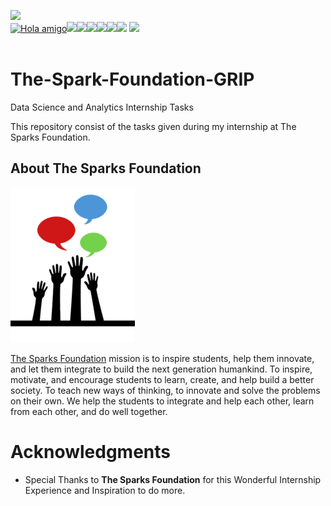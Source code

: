 [![](https://img.shields.io/badge/Author-Mohitshukla-green.svg)](https://github.com/Mstoned)<br>
[![Hola amigo ](https://img.shields.io/badge/Hello!-Welcometothisrepo-brightgreen.svg?style=flat&logo=github)](https://github.com/Mstoned)![](https://img.shields.io/badge/Programming_Language-Python-blue.svg)![](https://img.shields.io/badge/Status-Complete-green.svg)[![](https://img.shields.io/github/license/Mstoned/THE-SPARKS-FOUNDATION.svg?style=plastic)](https://github.com/Mstoned/The-Spark-Foundation-GRIP/blob/main/LICENSE)[![](https://img.shields.io/github/languages/code-size/Mstoned/THE-SPARKS-FOUNDATION.svg?style=plastic)](https://github.com/Kushal997-das/THE-SPARKS-FOUNDATION)[![](https://img.shields.io/github/languages/top/Mstoned/THE-SPARKS-FOUNDATION.svg?style=plastic)](https://github.com/Mstoned/THE-SPARKS-FOUNDATION)[![](https://img.shields.io/github/Follow/Mstoned.svg?style=plastic)](https://github.com/Mstoned)
[![](https://img.shields.io/badge/Followme-Github-green.svg)](https://github.com/Mstoned)
<br><br>

# The-Spark-Foundation-GRIP
Data Science and Analytics Internship Tasks

This repository consist of the tasks given during my internship at The Sparks Foundation.

## About The Sparks Foundation

![](img.png)

[The Sparks Foundation](https://thesparksfoundationsingapore.org/) mission is to inspire students, help them innovate, and let them integrate to build the next generation humankind. To inspire, motivate, and encourage students to learn, create, and help build a better society. To teach new ways of thinking, to innovate and solve the problems on their own. We help the students to integrate and help each other, learn from each other, and do well together.


                    


# Acknowledgments

* Special Thanks to **The Sparks Foundation** for this Wonderful Internship Experience and Inspiration to do more.
